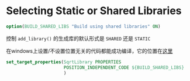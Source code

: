 # Selecting Static or Shared Libraries  

```cmake
option(BUILD_SHARED_LIBS "Build using shared libraries" ON)
```

控制 `add_library()` 的生成库的默认形式是 `SHARED` 还是 `STATIC`  

在windows上设置/不设置位置无关的代码都能成功编译，它的位置在[这里](MathFunctions/CMakeLists.txt#L29-L31)  

```cmake
set_target_properties(SqrtLibrary PROPERTIES
                      POSITION_INDEPENDENT_CODE ${BUILD_SHARED_LIBS}
                      )
```
